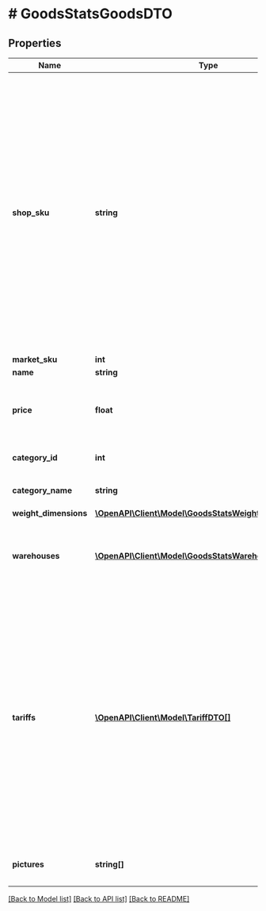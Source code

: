 # # GoodsStatsGoodsDTO

## Properties

Name | Type | Description | Notes
------------ | ------------- | ------------- | -------------
**shop_sku** | **string** | Ваш SKU — идентификатор товара в вашей системе.  Правила использования SKU:  * У каждого товара SKU должен быть свой.  * SKU товара нельзя менять — можно только удалить товар и добавить заново с новым SKU.  * Уже заданный SKU нельзя освободить и использовать заново для другого товара. Каждый товар должен получать новый идентификатор, до того никогда не использовавшийся в вашем каталоге.  [Что такое SKU и как его назначать](https://yandex.ru/support/marketplace/assortment/add/index.html#fields) | [optional]
**market_sku** | **int** | SKU на Маркете. | [optional]
**name** | **string** | Название товара. | [optional]
**price** | **float** | Цена на товар в валюте, которая установлена [в кабинете продавца на Маркете](https://partner.market.yandex.ru/). | [optional]
**category_id** | **int** | Идентификатор категории товара на Маркете. | [optional]
**category_name** | **string** | Название категории товара на Маркете. | [optional]
**weight_dimensions** | [**\OpenAPI\Client\Model\GoodsStatsWeightDimensionsDTO**](GoodsStatsWeightDimensionsDTO.md) |  | [optional]
**warehouses** | [**\OpenAPI\Client\Model\GoodsStatsWarehouseDTO[]**](GoodsStatsWarehouseDTO.md) | Информация о складах, на которых хранится товар.  Параметр не приходит, если товара нет ни на одном складе. | [optional]
**tariffs** | [**\OpenAPI\Client\Model\TariffDTO[]**](TariffDTO.md) | Информация о тарифах, по которым нужно заплатить за услуги Маркета.  По некоторым услугам могут возвращаться несколько разных стоимостей. Например, в модели FBS стоимость услуги &#x60;SORTING&#x60; (обработка заказа) зависит от способа отгрузки и количества заказов в отгрузке. Подробнее о тарифах на услуги читайте [в Справке Маркета для продавцов](https://yandex.ru/support2/marketplace/ru/introduction/rates/models/). | [optional]
**pictures** | **string[]** | Ссылки (URL) изображений товара в хорошем качестве. | [optional]

[[Back to Model list]](../../README.md#models) [[Back to API list]](../../README.md#endpoints) [[Back to README]](../../README.md)
